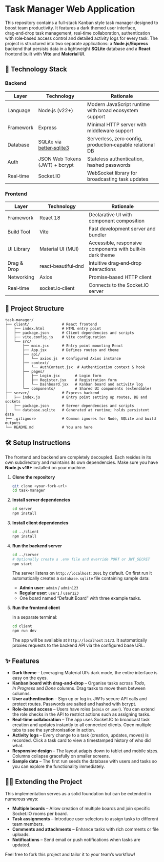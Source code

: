# Task Manager Web Application

This repository contains a full‑stack Kanban style task manager designed to boost team productivity. It features a dark themed user interface, drag‑and‑drop task management, real‑time collaboration, authentication with role‑based access control and detailed activity logs for every task. The project is structured into two separate applications: a **Node.js/Express** backend that persists data in a lightweight **SQLite** database and a **React** frontend built with **Vite** and **Material UI**.

## 🚀 Technology Stack

### Backend

| Layer        | Technology                              | Rationale                                                  |
|--------------|------------------------------------------|------------------------------------------------------------|
| Language     | Node.js (v22+)                          | Modern JavaScript runtime with broad ecosystem support     |
| Framework    | Express                                  | Minimal HTTP server with middleware support                |
| Database     | SQLite via [better‑sqlite3](https://github.com/WiseLibs/better-sqlite3) | Serverless, zero‑config, production‑capable relational DB   |
| Auth         | JSON Web Tokens (JWT) + bcrypt          | Stateless authentication, hashed passwords                 |
| Real‑time    | Socket.IO                               | WebSocket library for broadcasting task updates            |

### Frontend

| Layer       | Technology                        | Rationale                                                    |
|-------------|------------------------------------|--------------------------------------------------------------|
| Framework   | React 18                          | Declarative UI with component composition                    |
| Build Tool  | Vite                              | Fast development server and bundler                          |
| UI Library  | Material UI (MUI)                 | Accessible, responsive components with built‑in dark theme    |
| Drag & Drop | react‑beautiful‑dnd               | Intuitive drag‑and‑drop interactions                        |
| Networking  | Axios                             | Promise‑based HTTP client                                    |
| Real‑time   | socket.io‑client                  | Connects to the Socket.IO server                             |

## 📂 Project Structure

```
task-manager/
├── client/               # React frontend
│   ├── index.html        # HTML entry point
│   ├── package.json      # Client dependencies and scripts
│   ├── vite.config.js    # Vite configuration
│   └── src/
│       ├── main.jsx      # Entry point mounting React
│       ├── App.jsx       # Defines routes and theme
│       ├── api/
│       │   └── axios.js  # Configured Axios instance
│       ├── context/
│       │   └── AuthContext.jsx  # Authentication context & hook
│       ├── pages/
│       │   ├── Login.jsx       # Login form
│       │   ├── Register.jsx    # Registration form
│       │   └── Dashboard.jsx   # Kanban board and activity log
│       └── components/         # Shared UI components (extendable)
├── server/               # Express backend
│   ├── index.js          # Entry point setting up routes, DB and sockets
│   ├── package.json      # Server dependencies and scripts
│   └── database.sqlite   # Generated at runtime; holds persistent data
├── .gitignore            # Common ignores for Node, SQLite and build outputs
└── README.md             # You are here
```

## 🛠️ Setup Instructions

The frontend and backend are completely decoupled. Each resides in its own subdirectory and maintains its own dependencies. Make sure you have **Node.js v16+** installed on your machine.

1. **Clone the repository**

   ```bash
   git clone <your-fork-url>
   cd task-manager
   ```

2. **Install server dependencies**

   ```bash
   cd server
   npm install
   ```

3. **Install client dependencies**

   ```bash
   cd ../client
   npm install
   ```

4. **Run the backend server**

   ```bash
   cd ../server
   # Optionally create a .env file and override PORT or JWT_SECRET
   npm start
   ```

   The server listens on `http://localhost:3001` by default. On first run it automatically creates a `database.sqlite` file containing sample data:

   - **Admin user**: `admin` / `admin123`
   - **Regular user**: `user1` / `user123`
   - One board named “Default Board” with three example tasks.

5. **Run the frontend client**

   In a separate terminal:

   ```bash
   cd client
   npm run dev
   ```

   The app will be available at `http://localhost:5173`. It automatically proxies requests to the backend API via the configured base URL.

## ✨ Features

* **Dark theme** – Leveraging Material UI’s dark mode, the entire interface is easy on the eyes.
* **Kanban board with drag‑and‑drop** – Organise tasks across *Todo*, *In Progress* and *Done* columns. Drag tasks to move them between columns.
* **User authentication** – Sign up or log in. JWTs secure API calls and protect routes. Passwords are salted and hashed with bcrypt.
* **Role‑based access** – Users have roles (`admin` or `user`). You can extend the role checks in the API to restrict actions such as assigning tasks.
* **Real‑time collaboration** – The app uses Socket.IO to broadcast task creation and updates instantly to all connected clients. Open multiple tabs to see the synchronisation in action.
* **Activity logs** – Every change to a task (creation, updates, moves) is recorded. Click a task card to view a timestamped history of who did what.
* **Responsive design** – The layout adapts down to tablet and mobile sizes. Columns collapse gracefully on smaller screens.
* **Sample data** – The first run seeds the database with users and tasks so you can explore the functionality immediately.

## 🧑‍💻 Extending the Project

This implementation serves as a solid foundation but can be extended in numerous ways:

* **Multiple boards** – Allow creation of multiple boards and join specific Socket.IO rooms per board.
* **Task assignments** – Introduce user selectors to assign tasks to different team members.
* **Comments and attachments** – Enhance tasks with rich comments or file uploads.
* **Notifications** – Send email or push notifications when tasks are updated.

Feel free to fork this project and tailor it to your team’s workflow!
